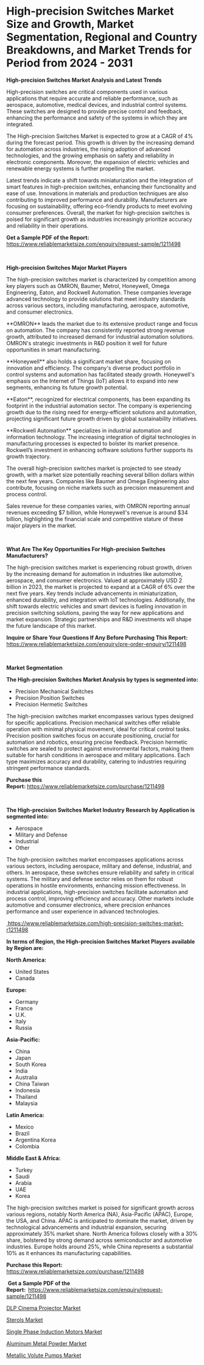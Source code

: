 <p><h1>High-precision Switches Market Size and Growth, Market Segmentation, Regional and Country Breakdowns, and Market Trends for Period from 2024 -  2031</h1></p><p><strong>High-precision Switches Market Analysis and Latest Trends</strong></p>
<p><p>High-precision switches are critical components used in various applications that require accurate and reliable performance, such as aerospace, automotive, medical devices, and industrial control systems. These switches are designed to provide precise control and feedback, enhancing the performance and safety of the systems in which they are integrated.</p><p>The High-precision Switches Market is expected to grow at a CAGR of 4% during the forecast period. This growth is driven by the increasing demand for automation across industries, the rising adoption of advanced technologies, and the growing emphasis on safety and reliability in electronic components. Moreover, the expansion of electric vehicles and renewable energy systems is further propelling the market.</p><p>Latest trends indicate a shift towards miniaturization and the integration of smart features in high-precision switches, enhancing their functionality and ease of use. Innovations in materials and production techniques are also contributing to improved performance and durability. Manufacturers are focusing on sustainability, offering eco-friendly products to meet evolving consumer preferences. Overall, the market for high-precision switches is poised for significant growth as industries increasingly prioritize accuracy and reliability in their operations.</p></p>
<p><strong>Get a Sample PDF of the Report:&nbsp;</strong> <a href="https://www.reliablemarketsize.com/enquiry/request-sample/1211498?utm_campaign=1326&utm_medium=2&utm_source=Github&utm_content=ia&utm_term=05102024&utm_id=high-precision-switches">https://www.reliablemarketsize.com/enquiry/request-sample/1211498</a></p>
<p>&nbsp;</p>
<p><strong>High-precision Switches Major Market Players</strong></p>
<p><p>The high-precision switches market is characterized by competition among key players such as OMRON, Baumer, Metrol, Honeywell, Omega Engineering, Eaton, and Rockwell Automation. These companies leverage advanced technology to provide solutions that meet industry standards across various sectors, including manufacturing, aerospace, automotive, and consumer electronics.</p><p>**OMRON** leads the market due to its extensive product range and focus on automation. The company has consistently reported strong revenue growth, attributed to increased demand for industrial automation solutions. OMRON's strategic investments in R&D position it well for future opportunities in smart manufacturing.</p><p>**Honeywell** also holds a significant market share, focusing on innovation and efficiency. The company's diverse product portfolio in control systems and automation has facilitated steady growth. Honeywell's emphasis on the Internet of Things (IoT) allows it to expand into new segments, enhancing its future growth potential.</p><p>**Eaton**, recognized for electrical components, has been expanding its footprint in the industrial automation sector. The company is experiencing growth due to the rising need for energy-efficient solutions and automation, projecting significant future growth driven by global sustainability initiatives.</p><p>**Rockwell Automation** specializes in industrial automation and information technology. The increasing integration of digital technologies in manufacturing processes is expected to bolster its market presence. Rockwell’s investment in enhancing software solutions further supports its growth trajectory.</p><p>The overall high-precision switches market is projected to see steady growth, with a market size potentially reaching several billion dollars within the next few years. Companies like Baumer and Omega Engineering also contribute, focusing on niche markets such as precision measurement and process control.</p><p>Sales revenue for these companies varies, with OMRON reporting annual revenues exceeding $7 billion, while Honeywell's revenue is around $34 billion, highlighting the financial scale and competitive stature of these major players in the market.</p></p>
<p>&nbsp;</p>
<p><strong>What Are The Key Opportunities For High-precision Switches Manufacturers?</strong></p>
<p><p>The high-precision switches market is experiencing robust growth, driven by the increasing demand for automation in industries like automotive, aerospace, and consumer electronics. Valued at approximately USD 2 billion in 2023, the market is projected to expand at a CAGR of 6% over the next five years. Key trends include advancements in miniaturization, enhanced durability, and integration with IoT technologies. Additionally, the shift towards electric vehicles and smart devices is fueling innovation in precision switching solutions, paving the way for new applications and market expansion. Strategic partnerships and R&D investments will shape the future landscape of this market.</p></p>
<p><strong>Inquire or Share Your Questions If Any Before Purchasing This Report:</strong> <a href="https://www.reliablemarketsize.com/enquiry/pre-order-enquiry/1211498?utm_campaign=1326&utm_medium=2&utm_source=Github&utm_content=ia&utm_term=05102024&utm_id=high-precision-switches">https://www.reliablemarketsize.com/enquiry/pre-order-enquiry/1211498</a></p>
<p>&nbsp;</p>
<p><strong>Market Segmentation</strong></p>
<p><strong>The High-precision Switches Market Analysis by types is segmented into:</strong></p>
<p><ul><li>Precision Mechanical Switches</li><li>Precision Position Switches</li><li>Precision Hermetic Switches</li></ul></p>
<p><p>The high-precision switches market encompasses various types designed for specific applications. Precision mechanical switches offer reliable operation with minimal physical movement, ideal for critical control tasks. Precision position switches focus on accurate positioning, crucial for automation and robotics, ensuring precise feedback. Precision hermetic switches are sealed to protect against environmental factors, making them suitable for harsh conditions in aerospace and military applications. Each type maximizes accuracy and durability, catering to industries requiring stringent performance standards.</p></p>
<p><strong>Purchase this Report:&nbsp;</strong><a href="https://www.reliablemarketsize.com/purchase/1211498?utm_campaign=1326&utm_medium=2&utm_source=Github&utm_content=ia&utm_term=05102024&utm_id=high-precision-switches">https://www.reliablemarketsize.com/purchase/1211498</a></p>
<p>&nbsp;</p>
<p><strong>The High-precision Switches Market Industry Research by Application is segmented into:</strong></p>
<p><ul><li>Aerospace</li><li>Military and Defense</li><li>Industrial</li><li>Other</li></ul></p>
<p><p>The high-precision switches market encompasses applications across various sectors, including aerospace, military and defense, industrial, and others. In aerospace, these switches ensure reliability and safety in critical systems. The military and defense sector relies on them for robust operations in hostile environments, enhancing mission effectiveness. In industrial applications, high-precision switches facilitate automation and process control, improving efficiency and accuracy. Other markets include automotive and consumer electronics, where precision enhances performance and user experience in advanced technologies.</p></p>
<p><a href="https://www.reliablemarketsize.com/high-precision-switches-market-r1211498?utm_campaign=1326&utm_medium=2&utm_source=Github&utm_content=ia&utm_term=05102024&utm_id=high-precision-switches">&nbsp;https://www.reliablemarketsize.com/high-precision-switches-market-r1211498</a></p>
<p><strong>In terms of Region, the High-precision Switches Market Players available by Region are:</strong></p>
<p>
    <p> <strong> North America: </strong>
        <ul>
            <li>United States</li>
            <li>Canada</li>
        </ul>
        </p> 
    <p> <strong> Europe: </strong>
        <ul>
            <li>Germany</li>
            <li>France</li>
            <li>U.K.</li>
            <li>Italy</li>
            <li>Russia</li>
        </ul>
        </p> 
    <p> <strong> Asia-Pacific: </strong>
        <ul>
            <li>China</li>
            <li>Japan</li>
            <li>South Korea</li>
            <li>India</li>
            <li>Australia</li>
            <li>China Taiwan</li>
            <li>Indonesia</li>
            <li>Thailand</li>
            <li>Malaysia</li>
        </ul>
        </p> 
    <p> <strong> Latin America: </strong>
        <ul>
            <li>Mexico</li>
            <li>Brazil</li>
            <li>Argentina Korea</li>
            <li>Colombia</li>
        </ul>
        </p> 
    <p> <strong> Middle East & Africa: </strong>
        <ul>
            <li>Turkey</li>
            <li>Saudi</li>
            <li>Arabia</li>
            <li>UAE</li>
            <li>Korea</li>
        </ul>
    </p>
    </p>
<p><p>The high-precision switches market is poised for significant growth across various regions, notably North America (NA), Asia-Pacific (APAC), Europe, the USA, and China. APAC is anticipated to dominate the market, driven by technological advancements and industrial expansion, securing approximately 35% market share. North America follows closely with a 30% share, bolstered by strong demand across semiconductor and automotive industries. Europe holds around 25%, while China represents a substantial 10% as it enhances its manufacturing capabilities.</p></p>
<p><strong>Purchase this Report: </strong><a href="https://www.reliablemarketsize.com/purchase/1211498?utm_campaign=1326&utm_medium=2&utm_source=Github&utm_content=ia&utm_term=05102024&utm_id=high-precision-switches">https://www.reliablemarketsize.com/purchase/1211498</a></p>
<p>&nbsp;<strong>Get a Sample PDF of the Report:&nbsp;&nbsp;</strong><a href="https://www.reliablemarketsize.com/enquiry/request-sample/1211498?utm_campaign=1326&utm_medium=2&utm_source=Github&utm_content=ia&utm_term=05102024&utm_id=high-precision-switches">https://www.reliablemarketsize.com/enquiry/request-sample/1211498</a></p>
<p><strong></strong></p>
<p><p><a href="https://www.linkedin.com/pulse/evaluating-global-dlp-cinema-projector-market-trends-growth-opportunities-qh10e?utm_campaign=1326&utm_medium=2&utm_source=Github&utm_content=ia&utm_term=05102024&utm_id=high-precision-switches">DLP Cinema Projector Market</a></p><p><a href="https://www.linkedin.com/pulse/sterols-market-pulse-72-expansion-blueprint-2024-2031-seeresearch-im0bc?utm_campaign=1326&utm_medium=2&utm_source=Github&utm_content=ia&utm_term=05102024&utm_id=high-precision-switches">Sterols Market</a></p><p><a href="https://www.linkedin.com/pulse/comprehensive-single-phase-induction-motors-market-report-regional-yayse?utm_campaign=1326&utm_medium=2&utm_source=Github&utm_content=ia&utm_term=05102024&utm_id=high-precision-switches">Single Phase Induction Motors Market</a></p><p><a href="https://www.linkedin.com/pulse/global-aluminum-metal-powder-market-sector2024-2031-hf5bc?utm_campaign=1326&utm_medium=2&utm_source=Github&utm_content=ia&utm_term=05102024&utm_id=high-precision-switches">Aluminum Metal Powder Market</a></p><p><a href="https://www.linkedin.com/pulse/unveiling-market-trends-global-metallic-volute-pumps-growth-bdihe?utm_campaign=1326&utm_medium=2&utm_source=Github&utm_content=ia&utm_term=05102024&utm_id=high-precision-switches">Metallic Volute Pumps Market</a></p></p>